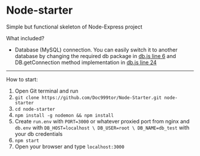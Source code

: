# Node-starter

Simple but functional skeleton of Node-Express project

What included?
* Database (MySQL) connection. You can easily switch it to another database by changing the required db package in [db.js line 6](https://github.com/Doc999tor/Node-Starter/blob/e17cef9dacc3f864af20c70d1d59eb784b2e5788/db.js#6) and DB.getConnection method implementation in [db.js line 24](https://github.com/Doc999tor/Node-Starter/blob/e17cef9dacc3f864af20c70d1d59eb784b2e5788/db.js#24)

---
How to start:
1. Open Git terminal and run
2. `git clone https://github.com/Doc999tor/Node-Starter.git node-starter`
3. `cd node-starter`
4. `npm install -g nodemon && npm install`
5. Create `run.env` with `PORT=3000` or whatever proxied port from nginx and `db.env` with `DB_HOST=localhost \ DB_USER=root \ DB_NAME=db_test` with your db credentials
6. `npm start`
7. Open your browser and type `localhost:3000`
